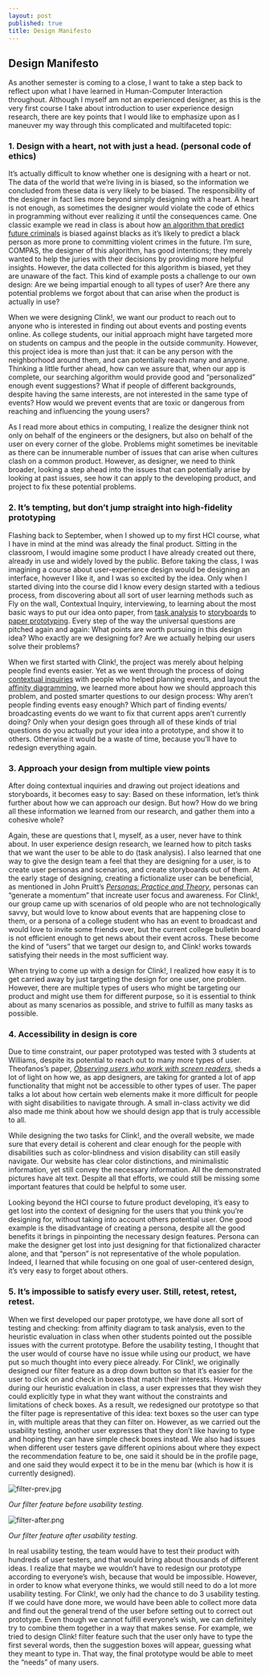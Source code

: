 ```yaml
---
layout: post
published: true
title: Design Manifesto
---
```

## Design Manifesto

As another semester is coming to a close, I want to take a step back to reflect upon what I have learned in Human-Computer Interaction throughout. Although I myself am not an experienced designer, as this is the very first course I take about introduction to user experience design research, there are key points that I would like to emphasize upon as I maneuver my way through this complicated and multifaceted topic:

### 1.	Design with a heart, not with just a head. (personal code of ethics)

It’s actually difficult to know whether one is designing with a heart or not. The data of the world that we’re living in is biased, so the information we concluded from these data is very likely to be biased. The responsibility of the designer in fact lies more beyond simply designing with a heart. A heart is not enough, as sometimes the designer would violate the code of ethics in programming without ever realizing it until the consequences came. One classic example we read in class is about how [an algorithm that predict future criminals](https://www.propublica.org/article/machine-bias-risk-assessments-in-criminal-sentencing) is biased against blacks as it’s likely to predict a black person as more prone to committing violent crimes in the future. I’m sure, COMPAS, the designer of this algorithm, has good intentions; they merely wanted to help the juries with their decisions by providing more helpful insights. However, the data collected for this algorithm is biased, yet they are unaware of the fact. This kind of example posts a challenge to our own design: Are we being impartial enough to all types of user? Are there any potential problems we forgot about that can arise when the product is actually in use?

When we were designing Clink!, we want our product to reach out to anyone who is interested in finding out about events and posting events online. As college students, our initial approach might have targeted more on students on campus and the people in the outside community. However, this project idea is more than just that: it can be any person with the neighborhood around them, and can potentially reach many and anyone. Thinking a little further ahead, how can we assure that, when our app is complete, our searching algorithm would provide good and “personalized” enough event suggestions? What if people of different backgrounds, despite having the same interests, are not interested in the same type of events? How would we prevent events that are toxic or dangerous from reaching and influencing the young users?

As I read more about ethics in computing, I realize the designer think not only on behalf of the engineers or the designers, but also on behalf of the user on every corner of the globe. Problems might sometimes be inevitable as there can be innumerable number of issues that can arise when cultures clash on a common product. However, as designer, we need to think broader, looking a step ahead into the issues that can potentially arise by looking at past issues, see how it can apply to the developing product, and project to fix these potential problems.


### 2.	It’s tempting, but don’t jump straight into high-fidelity prototyping

Flashing back to September, when I showed up to my first HCI course, what I have in mind at the mind was already the final product. Sitting in the classroom, I would imagine some product I have already created out there, already in use and widely loved by the public. Before taking the class, I was imagining a course about user-experience design would be designing an interface, however I like it, and I was so excited by the idea. Only when I started diving into the course did I know every design started with a tedious process, from discovering about all sort of user learning methods such as Fly on the wall, Contextual Inquiry, interviewing, to learning about the most basic ways to put our idea onto paper, from [task analysis](https://clink-app.github.io/clink/#CI-review) to [storyboards](https://clink-app.github.io/clink/#Project-Design-Review) to [paper prototyping](https://clink-app.github.io/clink/#Paper-Prototype). Every step of the way the universal questions are pitched again and again: What points are worth pursuing in this design idea? Who exactly are we designing for? Are we actually helping our users solve their problems?

When we first started with Clink!, the project was merely about helping people find events easier. Yet as we went through the process of doing [contextual inquiries](https://clink-app.github.io/clink/#CI-review) with people who helped planning events, and layout the [affinity diagramming](https://clink-app.github.io/clink/#CI-review), we learned more about how we should approach this problem, and posted smarter questions to our design process: Why aren’t people finding events easy enough? Which part of finding events/ broadcasting events do we want to fix that current apps aren’t currently doing? Only when your design goes through all of these kinds of trial questions do you actually put your idea into a prototype, and show it to others. Otherwise it would be a waste of time, because you’ll have to redesign everything again.

### 3.	Approach your design from multiple view points

After doing contextual inquiries and drawing out project ideations and storyboards, it becomes easy to say: Based on these information, let’s think further about how we can approach our design. But how? How do we bring all these information we learned from our research, and gather them into a cohesive whole?

Again, these are questions that I, myself, as a user, never have to think about. In user experience design research, we learned how to pitch tasks that we want the user to be able to do (task analysis). I also learned that one way to give the design team a feel that they are designing for a user, is to create user personas and scenarios, and create storyboards out of them. At the early stage of designing, creating a fictionalize user can be beneficial, as mentioned in John Pruitt’s [*Personas: Practice and Theory*](https://glow.williams.edu/courses/2539542/files/folder/readings?preview=153992303), personas can “generate a momentum” that increate user focus and awareness. For Clink!, our group came up with scenarios of old people who are not technologically savvy, but would love to know about events that are happening close to them, or a persona of a college student who has an event to broadcast and would love to invite some friends over, but the current college bulletin board is not efficient enough to get news about their event across. These become the kind of “users” that we target our design to, and Clink! works towards satisfying their needs in the most sufficient way. 

When trying to come up with a design for Clink!, I realized how easy it is to get carried away by just targeting the design for one user, one problem. However, there are multiple types of users who might be targeting our product and might use them for different purpose, so it is essential to think about as many scenarios as possible, and strive to fulfill as many tasks as possible. 


### 4.	 Accessibility in design is core

Due to time constraint, our paper prototyped was tested with 3 students at Williams, despite its potential to reach out to many more types of user. Theofanos’s paper, [*Observing users who work with screen readers*](https://glow.williams.edu/courses/2539542/files/folder/readings?preview=153992336), sheds a lot of light on how we, as app designers, are taking for granted a lot of app functionality that might not be accessible to other types of user. The paper talks a lot about how certain web elements make it more difficult for people with sight disabilities to navigate through. A small in-class activity we did also made me think about how we should design app that is truly accessible to all.

While designing the two tasks for Clink!, and the overall website, we made sure that every detail is coherent and clear enough for the people with disabilities such as color-blindness and vision disability can still easily navigate. Our website has clear color distinctions, and minimalistic information, yet still convey the necessary information. All the demonstrated pictures have alt text. Despite all that efforts, we could still be missing some important features that could be helpful to some user.

Looking beyond the HCI course to future product developing, it’s easy to get lost into the context of designing for the users that you think you’re designing for, without taking into account others potential user. One good example is the disadvantage of creating a persona, despite all the good benefits it brings in pinpointing the necessary design features. Persona can make the designer get lost into just designing for that fictionalized character alone, and that “person” is not representative of the whole population. Indeed, I learned that while focusing on one goal of user-centered design, it’s very easy to forget about others.


### 5.	It’s impossible to satisfy every user. Still, retest, retest, retest.

When we first developed our paper prototype, we have done all sort of testing and checking: from affinity diagram to task analysis, even to the heuristic evaluation in class when other students pointed out the possible issues with the current prototype. Before the usability testing, I thought that the user would of course have no issue while using our product, we have put so much thought into every piece already. For Clink!, we originally designed our filter feature as a drop down button so that it’s easier for the user to click on and check in boxes that match their interests. However during our heuristic evaluation in class, a user expresses that they wish they could explicitly type in what they want without the constraints and limitations of check boxes. As a result, we redesigned our prototype so that the filter page is representative of this idea: text boxes so the user can type in, with multiple areas that they can filter on. However, as we carried out the usability testing, another user expresses that they don’t like having to type and hoping they can have simple check boxes instead. We also had issues when different user testers gave different opinions about where they expect the recommendation feature to be, one said it should be in the profile page, and one said they would expect it to be in the menu bar (which is how it is currently designed).

![filter-prev.jpg]({{site.baseurl}}/img/filter-prev.jpg)

*Our filter feature before usability testing.*

![filter-after.png]({{site.baseurl}}/img/filter-after.png)

*Our filter feature after usability testing.*

In real usability testing, the team would have to test their product with hundreds of user testers, and that would bring about thousands of different ideas. I realize that maybe we wouldn’t have to redesign our prototype according to everyone’s wish, because that would be impossible. However, in order to know what everyone thinks, we would still need to do a lot more usability testing. For Clink!, we only had the chance to do 3 usability testing. If we could have done more, we would have been able to collect more data and find out the general trend of the user before setting out to correct out prototype. Even though we cannot fulfill everyone’s wish, we can definitely try to combine them together in a way that makes sense. For example, we tried to design Clink! filter feature such that the user only have to type the first several words, then the suggestion boxes will appear, guessing what they meant to type in. That way, the final prototype would be able to meet the “needs” of many users.
